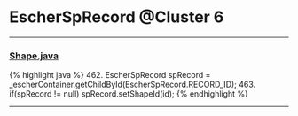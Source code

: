 # EscherSpRecord @Cluster 6

***

### [Shape.java](https://searchcode.com/codesearch/view/97394276/)
{% highlight java %}
462. EscherSpRecord spRecord = _escherContainer.getChildById(EscherSpRecord.RECORD_ID);
463. if(spRecord != null) spRecord.setShapeId(id);
{% endhighlight %}

***

